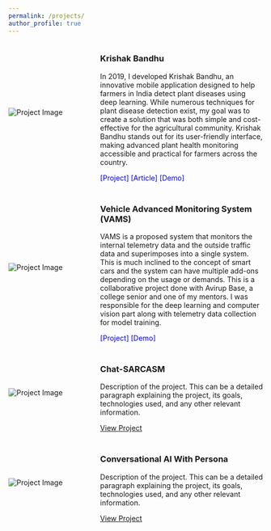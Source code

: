 ```yaml
---
permalink: /projects/
author_profile: true
---
```

<div style="margin-bottom: 20px;">
  <div style="display: flex; align-items: center; margin-bottom: 20px;">
    <div style="flex: 1;">
      <img src="../images/IMG_6947.jpg" alt="Project Image" style="max-width: 100%; height: auto;">
    </div>
    <div style="flex: 2; padding-left: 20px; font-size: 14px;">
      <h3>Krishak Bandhu</h3>
      <p>In 2019, I developed Krishak Bandhu, an innovative mobile application designed to help farmers in India detect plant diseases using deep learning. While numerous techniques for plant disease detection exist, my goal was to create a solution that was both simple and cost-effective for the agricultural community. Krishak Bandhu stands out for its user-friendly interface, making advanced plant health monitoring accessible and practical for farmers across the country.</p>
      <a href="https://devmesh.intel.com/projects/plant-disease-identification-and-treatment-for-crop-quality-improvement-using-openvino-toolkit#project-links" style="color: blue; text-decoration: none;">[Project]</a> 
      <a href="https://medium.com/intel-software-innovators/identification-of-pathological-disease-in-plants-powered-by-intel-distribution-of-openvino-83103b9bd2ca" style="color: blue; text-decoration: none;">[Article]</a>
      <a href="https://www.youtube.com/watch?v=M4fzpYH40uM&list=TLGGbWt2vYLhv1QyNjA3MjAyNA&t=245s" style="color: blue; text-decoration: none;">[Demo]</a>
    </div>
  </div>
  <div style="display: flex; align-items: center; margin-bottom: 20px;">
  <div style="flex: 1;">
    <img src="../images/Krishi_Bandhu.JPG" alt="Project Image" style="max-width: 100%; height: auto;">
  </div>
  <div style="flex: 2; padding-left: 20px;">
    <h3>Vehicle Advanced Monitoring System (VAMS)</h3>
    <p>VAMS is a proposed system that monitors the internal telemetry data and the outside traffic data and superimposes into a single system. This is much inclined to the concept of smart cars and the system can have multiple add-ons depending on the usage or demands. This is a collaborative project done with Avirup Base, a college senior and one of my mentors. I was responsible for the deep learning and computer vision part along with telemetry data collection for model training.</p>
    <a href="https://insiders.intel.com/projects/vehicle-advanced-monitoring-system-vams" style="color: blue; text-decoration: none;">[Project]</a>
    <a href="https://www.youtube.com/watch?v=nkh1xrk26wI&list=TLGG7gWMWK-BccUyNjA3MjAyNA&t=13s" style="color: blue; text-decoration: none;">[Demo]</a>
  </div>
</div>
  <div style="display: flex; align-items: center; margin-bottom: 20px;">
  <div style="flex: 1;">
    <img src="../images/Krishi_Bandhu.JPG" alt="Project Image" style="max-width: 100%; height: auto;">
  </div>
  <div style="flex: 2; padding-left: 20px;">
    <h3>Chat-SARCASM</h3>
    <p>Description of the project. This can be a detailed paragraph explaining the project, its goals, technologies used, and any other relevant information.</p>
    <a href="LINK_TO_PROJECT">View Project</a>
  </div>
</div>
  <div style="display: flex; align-items: center; margin-bottom: 20px;">
  <div style="flex: 1;">
    <img src="../images/Krishi_Bandhu.JPG" alt="Project Image" style="max-width: 100%; height: auto;">
  </div>
  <div style="flex: 2; padding-left: 20px;">
    <h3>Conversational AI With Persona</h3>
    <p>Description of the project. This can be a detailed paragraph explaining the project, its goals, technologies used, and any other relevant information.</p>
    <a href="LINK_TO_PROJECT">View Project</a>
  </div>
</div>
</div>

